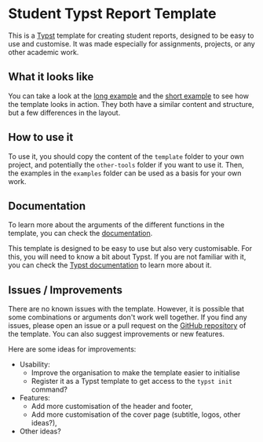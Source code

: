 # Student Typst Report Template

This is a [Typst](https://typst.app/) template for creating student reports, designed to be easy to use and customise. It was made especially for assignments, projects, or any other academic work.

## What it looks like

You can take a look at the [long example](examples/long/main.pdf) and the [short example](examples/short/main.pdf) to see how the template looks in action. They both have a similar content and structure, but a few differences in the layout.

## How to use it

To use it, you should copy the content of the `template` folder to your own project, and potentially the `other-tools` folder if you want to use it. Then, the examples in the `examples` folder can be used as a basis for your own work.

## Documentation

To learn more about the arguments of the different functions in the template, you can check the [documentation](doc/doc.pdf).

This template is designed to be easy to use but also very customisable. For this, you will need to know a bit about Typst. If you are not familiar with it, you can check the [Typst documentation](https://typst.app/docs/) to learn more about it.

## Issues / Improvements

There are no known issues with the template. However, it is possible that some combinations or arguments don't work well together. If you find any issues, please open an issue or a pull request on the [GitHub repository](https://github.com/ZokszY/Student-Report-Template) of the template. You can also suggest improvements or new features.

Here are some ideas for improvements:

- Usability:
  - Improve the organisation to make the template easier to initialise
  - Register it as a Typst template to get access to the `typst init` command?
- Features:
  - Add more customisation of the header and footer,
  - Add more customisation of the cover page (subtitle, logos, other ideas?),
- Other ideas?
